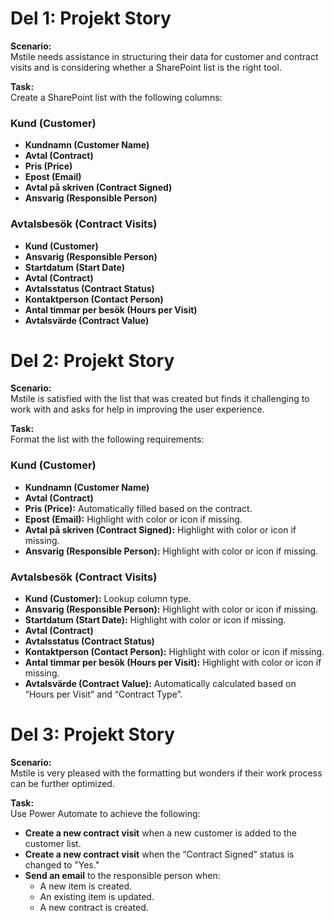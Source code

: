# Del 1: Projekt Story
**Scenario:**  
Mstile needs assistance in structuring their data for customer and contract visits and is considering whether a SharePoint list is the right tool.

**Task:**  
Create a SharePoint list with the following columns:

### Kund (Customer)
- **Kundnamn (Customer Name)**
- **Avtal (Contract)**
- **Pris (Price)**
- **Epost (Email)**
- **Avtal på skriven (Contract Signed)**
- **Ansvarig (Responsible Person)**

### Avtalsbesök (Contract Visits)
- **Kund (Customer)**
- **Ansvarig (Responsible Person)**
- **Startdatum (Start Date)**
- **Avtal (Contract)**
- **Avtalsstatus (Contract Status)**
- **Kontaktperson (Contact Person)**
- **Antal timmar per besök (Hours per Visit)**
- **Avtalsvärde (Contract Value)**

# Del 2: Projekt Story
**Scenario:**  
Mstile is satisfied with the list that was created but finds it challenging to work with and asks for help in improving the user experience.

**Task:**  
Format the list with the following requirements:

### Kund (Customer)
- **Kundnamn (Customer Name)**
- **Avtal (Contract)**
- **Pris (Price):** Automatically filled based on the contract.
- **Epost (Email):** Highlight with color or icon if missing.
- **Avtal på skriven (Contract Signed):** Highlight with color or icon if missing.
- **Ansvarig (Responsible Person):** Highlight with color or icon if missing.

### Avtalsbesök (Contract Visits)
- **Kund (Customer):** Lookup column type.
- **Ansvarig (Responsible Person):** Highlight with color or icon if missing.
- **Startdatum (Start Date):** Highlight with color or icon if missing.
- **Avtal (Contract)**
- **Avtalsstatus (Contract Status)**
- **Kontaktperson (Contact Person):** Highlight with color or icon if missing.
- **Antal timmar per besök (Hours per Visit):** Highlight with color or icon if missing.
- **Avtalsvärde (Contract Value):** Automatically calculated based on “Hours per Visit” and “Contract Type”.

# Del 3: Projekt Story
**Scenario:**  
Mstile is very pleased with the formatting but wonders if their work process can be further optimized.

**Task:**  
Use Power Automate to achieve the following:

- **Create a new contract visit** when a new customer is added to the customer list.
- **Create a new contract visit** when the “Contract Signed” status is changed to "Yes."
- **Send an email** to the responsible person when:
  - A new item is created.
  - An existing item is updated.
  - A new contract is created.
